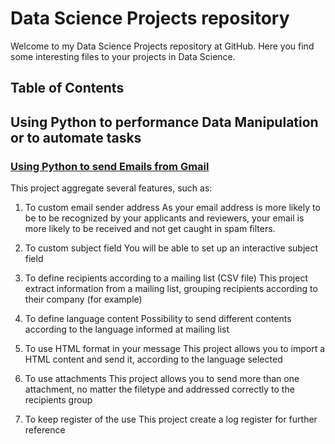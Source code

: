 # Data Science Projects repository
Welcome to my Data Science Projects repository at GitHub. Here you find some interesting files to your projects in Data Science.


## Table of Contents

## Using Python to performance Data Manipulation or to automate tasks

### [Using Python to send Emails from Gmail](https://github.com/rvalins/Data-Science-projects/blob/master/send_email)
This project aggregate several features, such as:
1. To custom email sender address
As your email address is more likely to be to be recognized by your applicants and reviewers, your email is more likely to be received and not get caught in spam filters.

2. To custom subject field
You will be able to set up an interactive subject field

3. To define recipients according to a mailing list (CSV file)
This project extract information from a mailing list, grouping recipients according to their company (for example)

4. To define language content
Possibility to send different contents according to the language informed at mailing list

5. To use HTML format in your message
This project allows you to import a HTML content and send it, according to the language selected

6. To use attachments
This project allows you to send more than one attachment, no matter the filetype and addressed correctly to the recipients group

7. To keep register of the use
This project create a log register for further reference
